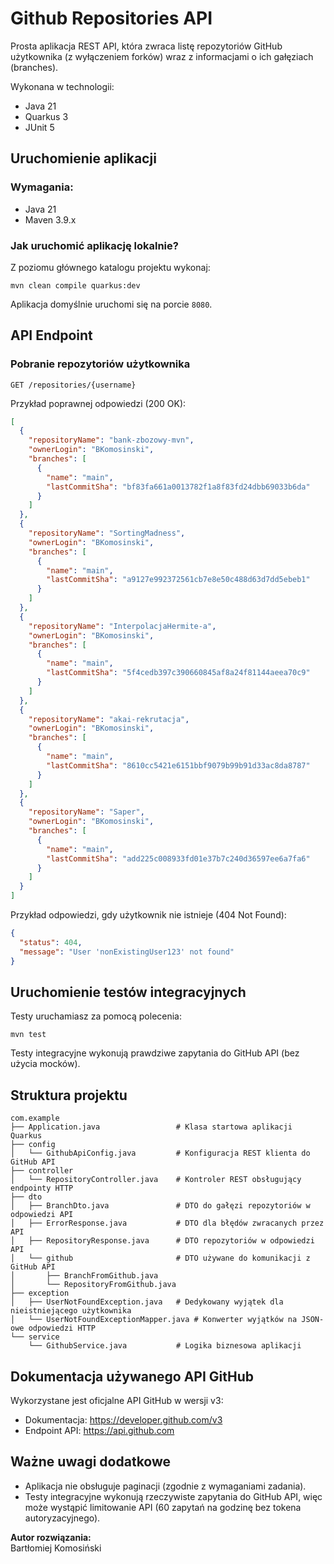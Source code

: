 # Github Repositories API

Prosta aplikacja REST API, która zwraca listę repozytoriów GitHub użytkownika (z wyłączeniem forków) wraz z informacjami o ich gałęziach (branches).

Wykonana w technologii:
- Java 21
- Quarkus 3
- JUnit 5

## Uruchomienie aplikacji

### Wymagania:
- Java 21
- Maven 3.9.x

### Jak uruchomić aplikację lokalnie?

Z poziomu głównego katalogu projektu wykonaj:

```
mvn clean compile quarkus:dev
```

Aplikacja domyślnie uruchomi się na porcie `8080`.

## API Endpoint

### Pobranie repozytoriów użytkownika

```
GET /repositories/{username}
```

Przykład poprawnej odpowiedzi (200 OK):

```json
[
  {
    "repositoryName": "bank-zbozowy-mvn",
    "ownerLogin": "BKomosinski",
    "branches": [
      {
        "name": "main",
        "lastCommitSha": "bf83fa661a0013782f1a8f83fd24dbb69033b6da"
      }
    ]
  },
  {
    "repositoryName": "SortingMadness",
    "ownerLogin": "BKomosinski",
    "branches": [
      {
        "name": "main",
        "lastCommitSha": "a9127e992372561cb7e8e50c488d63d7dd5ebeb1"
      }
    ]
  },
  {
    "repositoryName": "InterpolacjaHermite-a",
    "ownerLogin": "BKomosinski",
    "branches": [
      {
        "name": "main",
        "lastCommitSha": "5f4cedb397c390660845af8a24f81144aeea70c9"
      }
    ]
  },
  {
    "repositoryName": "akai-rekrutacja",
    "ownerLogin": "BKomosinski",
    "branches": [
      {
        "name": "main",
        "lastCommitSha": "8610cc5421e6151bbf9079b99b91d33ac8da8787"
      }
    ]
  },
  {
    "repositoryName": "Saper",
    "ownerLogin": "BKomosinski",
    "branches": [
      {
        "name": "main",
        "lastCommitSha": "add225c008933fd01e37b7c240d36597ee6a7fa6"
      }
    ]
  }
]
```

Przykład odpowiedzi, gdy użytkownik nie istnieje (404 Not Found):

```json
{
  "status": 404,
  "message": "User 'nonExistingUser123' not found"
}
```

## Uruchomienie testów integracyjnych

Testy uruchamiasz za pomocą polecenia:

```
mvn test
```

Testy integracyjne wykonują prawdziwe zapytania do GitHub API (bez użycia mocków).

## Struktura projektu

```
com.example
├── Application.java                 # Klasa startowa aplikacji Quarkus
├── config
│   └── GithubApiConfig.java         # Konfiguracja REST klienta do GitHub API
├── controller
│   └── RepositoryController.java    # Kontroler REST obsługujący endpointy HTTP
├── dto
│   ├── BranchDto.java               # DTO do gałęzi repozytoriów w odpowiedzi API
│   ├── ErrorResponse.java           # DTO dla błędów zwracanych przez API
│   ├── RepositoryResponse.java      # DTO repozytoriów w odpowiedzi API
│   └── github                       # DTO używane do komunikacji z GitHub API
│       ├── BranchFromGithub.java
│       └── RepositoryFromGithub.java
├── exception
│   ├── UserNotFoundException.java   # Dedykowany wyjątek dla nieistniejącego użytkownika
│   └── UserNotFoundExceptionMapper.java # Konwerter wyjątków na JSON-owe odpowiedzi HTTP
└── service
    └── GithubService.java           # Logika biznesowa aplikacji
```

## Dokumentacja używanego API GitHub

Wykorzystane jest oficjalne API GitHub w wersji v3:

- Dokumentacja: https://developer.github.com/v3
- Endpoint API: https://api.github.com

## Ważne uwagi dodatkowe

- Aplikacja nie obsługuje paginacji (zgodnie z wymaganiami zadania).
- Testy integracyjne wykonują rzeczywiste zapytania do GitHub API, więc może wystąpić limitowanie API (60 zapytań na godzinę bez tokena autoryzacyjnego).

**Autor rozwiązania:**  
Bartłomiej Komosiński
